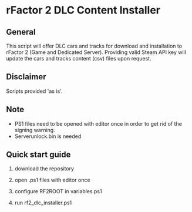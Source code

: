 # rFactor 2 DLC Content Installer

## General

This script will offer DLC cars and tracks for download and installation to rFactor 2 (Game and Dedicated Server). Providing valid
Steam API key will update the cars and tracks content (csv) files upon request.

## Disclaimer

Scripts provided 'as is'.

## Note

- PS1 files need to be opened with editor once in order to get rid of the signing warning.
- Serverunlock.bin is needed

## Quick start guide

1. download the repository

2. open .ps1 files with editor once

3. configure RF2ROOT in variables.ps1

4. run rf2_dlc_installer.ps1
